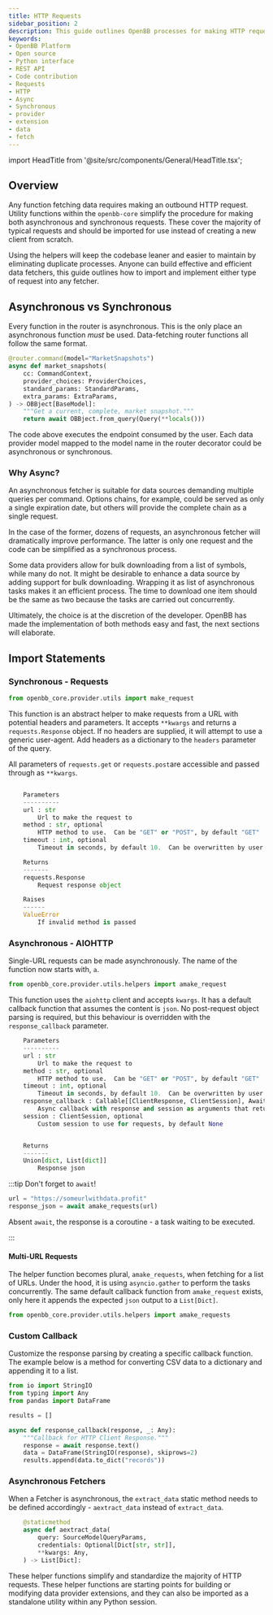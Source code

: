 ```yaml
---
title: HTTP Requests
sidebar_position: 2
description: This guide outlines OpenBB processes for making HTTP requests synchronously and asynchronously. Using the helpers will keep the codebase leaner and easier to maintain by eliminating duplicate processes. Anyone can build effective and efficient data fetchers, this guide outlines how to import and implement either type of request into any fetcher.
keywords:
- OpenBB Platform
- Open source
- Python interface
- REST API
- Code contribution
- Requests
- HTTP
- Async
- Synchronous
- provider
- extension
- data
- fetch
---
```


import HeadTitle from '@site/src/components/General/HeadTitle.tsx';

<HeadTitle title="HTTP Requests - Contributor Guidelines - Development | OpenBB Platform Docs" />

## Overview

Any function fetching data requires making an outbound HTTP request. Utility functions within the `openbb-core` simplify the procedure for making both asynchronous and synchronous requests. These cover the majority of typical requests and should be imported for use instead of creating a new client from scratch.

Using the helpers will keep the codebase leaner and easier to maintain by eliminating duplicate processes. Anyone can build effective and efficient data fetchers, this guide outlines how to import and implement either type of request into any fetcher.

## Asynchronous vs Synchronous

Every function in the router is asynchronous. This is the only place an asynchronous function *must* be used. Data-fetching router functions all follow the same format.

```python
@router.command(model="MarketSnapshots")
async def market_snapshots(
    cc: CommandContext,
    provider_choices: ProviderChoices,
    standard_params: StandardParams,
    extra_params: ExtraParams,
) -> OBBject[BaseModel]:
    """Get a current, complete, market snapshot."""
    return await OBBject.from_query(Query(**locals()))
```

The code above executes the endpoint consumed by the user. Each data provider model mapped to the model name in the router decorator could be asynchronous or synchronous.

### Why Async?

An asynchronous fetcher is suitable for data sources demanding multiple queries per command. Options chains, for example, could be served as only a single expiration date, but others will provide the complete chain as a single request.

In the case of the former, dozens of requests, an asynchronous fetcher will dramatically improve performance. The latter is only one request and the code can be simplified as a synchronous process.

Some data providers allow for bulk downloading from a list of symbols, while many do not. It might be desirable to enhance a data source by adding support for bulk downloading. Wrapping it as list of asynchronous tasks makes it an efficient process. The time to download one item should be the same as two because the tasks are carried out concurrently.

Ultimately, the choice is at the discretion of the developer. OpenBB has made the implementation of both methods easy and fast, the next sections will elaborate.

## Import Statements

### Synchronous - Requests

```python
from openbb_core.provider.utils import make_request
```

This function is an abstract helper to make requests from a URL with potential headers and parameters. It accepts `**kwargs` and returns a `requests.Response` object. If no headers are supplied, it will attempt to use a generic user-agent. Add headers as a dictionary to the `headers` parameter of the query.

All parameters of `requests.get` or `requests.post`are accessible and passed through as `**kwargs`.

```python

    Parameters
    ----------
    url : str
        Url to make the request to
    method : str, optional
        HTTP method to use.  Can be "GET" or "POST", by default "GET"
    timeout : int, optional
        Timeout in seconds, by default 10.  Can be overwritten by user setting, request_timeout

    Returns
    -------
    requests.Response
        Request response object

    Raises
    ------
    ValueError
        If invalid method is passed
```

### Asynchronous - AIOHTTP

Single-URL requests can be made asynchronously. The name of the function now starts with, `a`.

```python
from openbb_core.provider.utils.helpers import amake_request
```

This function uses the `aiohttp` client and accepts `kwargs`. It has a default callback function that assumes the content is `json`. No post-request object parsing is required, but this behaviour is overridden with the `response_callback` parameter.

```python
    Parameters
    ----------
    url : str
        Url to make the request to
    method : str, optional
        HTTP method to use.  Can be "GET" or "POST", by default "GET"
    timeout : int, optional
        Timeout in seconds, by default 10.  Can be overwritten by user setting, request_timeout
    response_callback : Callable[[ClientResponse, ClientSession], Awaitable[Union[dict, List[dict]]]], optional
        Async callback with response and session as arguments that returns the json, by default None
    session : ClientSession, optional
        Custom session to use for requests, by default None


    Returns
    -------
    Union[dict, List[dict]]
        Response json
```

:::tip
Don't forget to `await`!

```python
url = "https://someurlwithdata.profit"
response_json = await amake_requests(url)
```

Absent `await`, the response is a coroutine - a task waiting to be executed.

:::

#### Multi-URL Requests

The helper function becomes plural, `amake_requests`, when fetching for a list of URLs. Under the hood, it is using `asyncio.gather` to perform the tasks concurrently. The same default callback function from `amake_request` exists, only here it appends the expected `json` output to a `List[Dict]`.

```python
from openbb_core.provider.utils.helpers import amake_requests
```

### Custom Callback

Customize the response parsing by creating a specific callback function. The example below is a method for converting CSV data to a dictionary and appending it to a list.

```python
from io import StringIO
from typing import Any
from pandas import DataFrame

results = []

async def response_callback(response, _: Any):
    """Callback for HTTP Client Response."""
    response = await response.text()
    data = DataFrame(StringIO(response), skiprows=2)
    results.append(data.to_dict("records"))
```

### Asynchronous Fetchers

When a Fetcher is asynchronous, the `extract_data` static method needs to be defined accordingly - `aextract_data` instead of `extract_data`.

```python
    @staticmethod
    async def aextract_data(
        query: SourceModelQueryParams,
        credentials: Optional[Dict[str, str]],
        **kwargs: Any,
    ) -> List[Dict]:
```

These helper functions simplify and standardize the majority of HTTP requests. These helper functions are starting  points for building or modifying data provider extensions, and they can also be imported as a standalone utility within any Python session.
